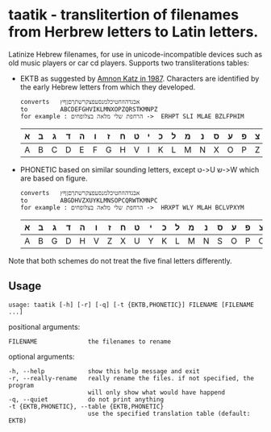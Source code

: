 taatik - translitertion of filenames from Herbrew letters to Latin letters.
===========================================================================

Latinize Hebrew filenames, for use in unicode-incompatible devices
such as old music players or car cd players. Supports two transliterations 
tables:

*   EKTB as suggested by [Amnon Katz in 1987][AK]. 
    Characters are identified by the early Hebrew letters from which they developed.

        converts   אבגדהוזחטיכלמנסעפצקרשתךםןףץ
        to         ABCDEFGHVIKLMNXOPZQRSTKMNPZ
        for example : הרחפת שלי מלאה בצלופחים ->  ERHPT SLI MLAE BZLFPHIM

    |א|ב|ג|ד|ה|ו|ז|ח|ט|י|כ|ל|מ|נ|ס|ע|פ|צ|ק|ר|ש|ת|ך|ם|ן|ף|ץ|
    |---|---|---|---|---|---|---|---|---|---|---|---|---|---|---|---|---|---|---|---|---|---|---|---|---|---|---|
    |A|B|C|D|E|F|G|H|V|I|K|L|M|N|X|O|P|Z|Q|R|S|T|K|M|N|P|Z|

*   PHONETIC 
    based on similar sounding letters, except ט->U ש->W which are based on figure.
    
        converts   אבגדהוזחטיכלמנסעפצקרשתךםןףץ
        to         ABGDHVZXUYKLMNSOPCQRWTKMNPC
        for example : הרחפת שלי מלאה בצלופחים ->  HRXPT WLY MLAH BCLVPXYM

    |א|ב|ג|ד|ה|ו|ז|ח|ט|י|כ|ל|מ|נ|ס|ע|פ|צ|ק|ר|ש|ת|ך|ם|ן|ף|ץ|
    |---|---|---|---|---|---|---|---|---|---|---|---|---|---|---|---|---|---|---|---|---|---|---|---|---|---|---|
    |A|B|G|D|H|V|Z|X|U|Y|K|L|M|N|S|O|P|C|Q|R|W|T|K|M|N|P|C|

Note that both schemes do not treat the five final letters differently.



[AK]:  dx.doi.org/10.1093/applin/9.3.306  "Article by Amnon Katz"


Usage
--------

    usage: taatik [-h] [-r] [-q] [-t {EKTB,PHONETIC}] FILENAME [FILENAME ...]

positional arguments:
    
    FILENAME              the filenames to rename

optional arguments:
    
    -h, --help            show this help message and exit
    -r, --really-rename   really rename the files. if not specified, the program
                          will only show what would have happend
    -q, --quiet           do not print anything
    -t {EKTB,PHONETIC}, --table {EKTB,PHONETIC}
                          use the specified translation table (default: EKTB)

